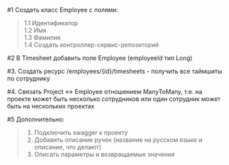 #1 Создать класс Employee с полями:
> 1.1 Идентификатор <br>
> 1.2 Имя <br> 
> 1.3 Фамилия <br> 
> 1.4 Создать контроллер-сервис-репозиторий

#2 В Timesheet добавить поле Employee (employeeId тип Long)

#3. Создать ресурс /employees/{id}/timesheets - получить все таймшиты по сотруднику

#4. Связать Project <-> Employee отношением ManyToMany, т.е. на проекте может быть несколько сотрудников
или один сотрудник может быть на нескольких проектах

#5 Дополнительно:
>1. Подключить swagger к проекту <br>
>2. Добавить описание ручек (название на русском языке и описание, что делают) <br>
>3. Описать параметры и возвращаемые значения <br>